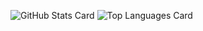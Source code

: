 ![GitHub Stats Card](https://github-readme-stats.vercel.app/api?username=fylufox&count_private=true)
![Top Languages Card](https://github-readme-stats.vercel.app/api/top-langs/?username=fylufox&count_private=true)
<!--
**fylufox/fylufox** is a ✨ _special_ ✨ repository because its `README.md` (this file) appears on your GitHub profile.

Here are some ideas to get you started:

- 🔭 I’m currently working on ...
- 🌱 I’m currently learning ...
- 👯 I’m looking to collaborate on ...
- 🤔 I’m looking for help with ...
- 💬 Ask me about ...
- 📫 How to reach me: ...
- 😄 Pronouns: ...
- ⚡ Fun fact: ...
-->
